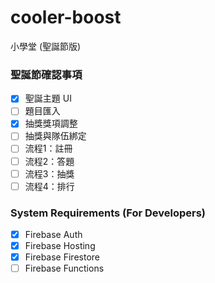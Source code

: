 # cooler-boost
小學堂 (聖誕節版)

### 聖誕節確認事項
- [x] 聖誕主題 UI
- [ ] 題目匯入 
- [x] 抽獎獎項調整
- [ ] 抽獎與隊伍綁定
- [ ] 流程1：註冊
- [ ] 流程2：答題
- [ ] 流程3：抽獎
- [ ] 流程4：排行

### System Requirements (For Developers)
- [x] Firebase Auth
- [x] Firebase Hosting
- [x] Firebase Firestore
- [ ] Firebase Functions
